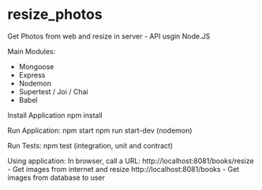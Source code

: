 # resize_photos
Get Photos from web and resize in server - API usgin Node.JS

Main Modules:
* Mongoose
* Express
* Nodemon
* Supertest / Joi / Chai
* Babel

Install Application
    npm install

Run Application: 
    npm start
    npm run start-dev (nodemon)

Run Tests: 
    npm test (integration, unit and contract)

Using application:
In browser, call a URL:
    http://localhost:8081/books/resize - Get images from internet and resize
    http://localhost:8081/books - Get images from database to user